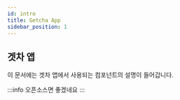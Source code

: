 ```yaml
---
id: intro
title: Getcha App
sidebar_position: 1
---
```


## 겟차 앱

이 문서에는 겟차 앱에서 사용되는 컴포넌트의 설명이 들어갑니다.

:::info
오픈소스면 좋겠네요
:::
